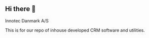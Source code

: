 ## Hi there 👋

Innotec Danmark A/S

This is for our repo of inhouse developed CRM software and utilities.
